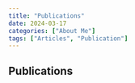 ```yaml
---
title: "Publications"
date: 2024-03-17
categories: ["About Me"]
tags: ["Articles", "Publication"]
---
```


## Publications

